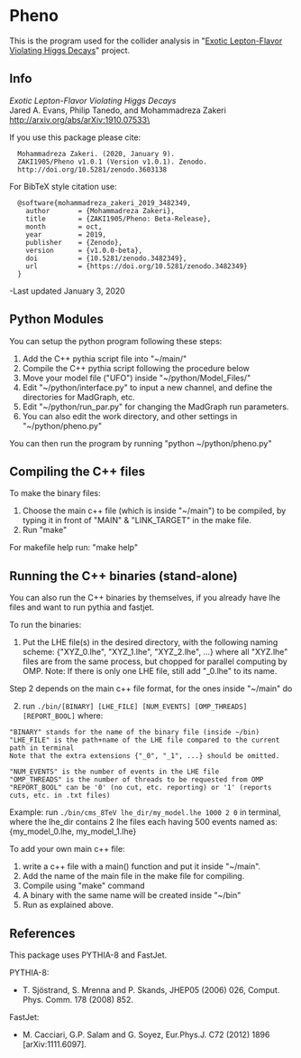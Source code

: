 # Pheno
This is the program used for the collider analysis in "[Exotic Lepton-Flavor Violating Higgs Decays](http://arxiv.org/abs/arXiv:1910.07533)" project.

## Info 

  *Exotic Lepton-Flavor Violating Higgs Decays*\
  Jared A. Evans, Philip Tanedo, and Mohammadreza Zakeri\
  http://arxiv.org/abs/arXiv:1910.07533\


If you use this package please cite:
```
  Mohammadreza Zakeri. (2020, January 9).
  ZAKI1905/Pheno v1.0.1 (Version v1.0.1). Zenodo.
  http://doi.org/10.5281/zenodo.3603138
```

For BibTeX style citation use:
```
  @software{mohammadreza_zakeri_2019_3482349,
    author       = {Mohammadreza Zakeri},
    title        = {ZAKI1905/Pheno: Beta-Release},
    month        = oct,
    year         = 2019,
    publisher    = {Zenodo},
    version      = {v1.0.0-beta},
    doi          = {10.5281/zenodo.3482349},
    url          = {https://doi.org/10.5281/zenodo.3482349}
  }
```

-Last updated January 3, 2020

## Python Modules
You can setup the python program following these steps:
  1. Add the C++ pythia script file into "~/main/"
  2. Compile the C++ pythia script following the procedure below
  3. Move your model file ("UFO") inside "~/python/Model_Files/"
  4. Edit "~/python/interface.py" to input a new channel, and 
    define the directories for MadGraph, etc.
  5. Edit "~/python/run_par.py" for changing the MadGraph
    run parameters.
  6. You can also edit the work directory, 
    and other settings in "~/python/pheno.py"

You can then run the program by running "python  ~/python/pheno.py"


## Compiling the C++ files
To make the binary files:
  1. Choose the main c++ file (which is inside "~/main") to be compiled, by typing it in front of "MAIN" & "LINK_TARGET" in the make file. 
  2. Run "make"
  
  For makefile help run: "make help"

## Running the C++ binaries (stand-alone)
You can also run the C++ binaries by themselves, if you already have lhe files and want to run pythia and fastjet.

To run the binaries:
  1. Put the LHE file(s) in the desired directory, with the following naming scheme:
  {"XYZ_0.lhe", "XYZ_1.lhe", "XYZ_2.lhe", ...}
  where all "XYZ.lhe" files are from the same process, but chopped for parallel computing by OMP.
  Note: If there is only one LHE file, still add "_0.lhe" to its name.

  Step 2 depends on the main c++ file format, for the ones inside "~/main" do

  2. run `./bin/[BINARY] [LHE_FILE] [NUM_EVENTS] [OMP_THREADS] [REPORT_BOOL]`
  where:

    "BINARY" stands for the name of the binary file (inside ~/bin)
    "LHE_FILE" is the path+name of the LHE file compared to the current path in terminal
    Note that the extra extensions {"_0", "_1", ...} should be omitted.

    "NUM_EVENTS" is the number of events in the LHE file
    "OMP_THREADS" is the number of threads to be requested from OMP
    "REPORT_BOOL" can be '0' (no cut, etc. reporting) or '1' (reports cuts, etc. in .txt files)

  Example: run `./bin/cms_8TeV lhe_dir/my_model.lhe 1000 2 0` in terminal, 
  where the lhe_dir contains 2 lhe files each having 500 events named as:
    {my_model_0.lhe, my_model_1.lhe}

To add your own main c++ file:
  1. write a c++ file with a main() function and put it inside "~/main".
  2. Add the name of the main file in the make file for compiling.
  3. Compile using "make" command
  4. A binary with the same name will be created inside "~/bin"
  5. Run as explained above.

## References
This package uses PYTHIA-8 and FastJet.

PYTHIA-8: 
  - T. Sjöstrand, S. Mrenna and P. Skands, JHEP05 (2006) 026, Comput. Phys. Comm. 178 (2008) 852.
  
FastJet: 
  - M. Cacciari, G.P. Salam and G. Soyez, Eur.Phys.J. C72 (2012) 1896 [arXiv:1111.6097].


